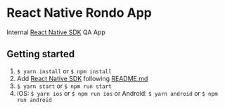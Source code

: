 # React Native Rondo App
Internal [React Native SDK](https://github.com/Leanplum/Leanplum-ReactNative-SDK) QA App 

## Getting started

1. `$ yarn install` or `$ npm install`
2. Add [React Native SDK](https://github.com/Leanplum/Leanplum-ReactNative-SDK) following [README.md](https://github.com/Leanplum/Leanplum-ReactNative-SDK/blob/master/README.md)
3. `$ yarn start` or `$ npm run start`
4. iOS: `$ yarn ios` or `$ npm run ios` or Android: `$ yarn android` or `$ npm run android`

